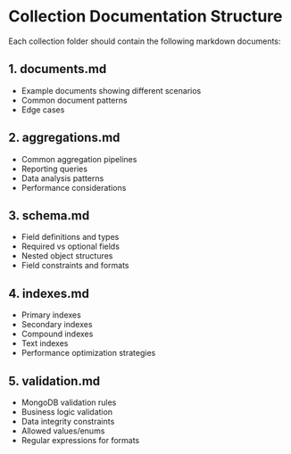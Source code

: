 # Collection Documentation Structure

Each collection folder should contain the following markdown documents:

## 1. documents.md
- Example documents showing different scenarios
- Common document patterns
- Edge cases

## 2. aggregations.md
- Common aggregation pipelines
- Reporting queries
- Data analysis patterns
- Performance considerations

## 3. schema.md
- Field definitions and types
- Required vs optional fields
- Nested object structures
- Field constraints and formats

## 4. indexes.md
- Primary indexes
- Secondary indexes
- Compound indexes
- Text indexes
- Performance optimization strategies

## 5. validation.md
- MongoDB validation rules
- Business logic validation
- Data integrity constraints
- Allowed values/enums
- Regular expressions for formats
